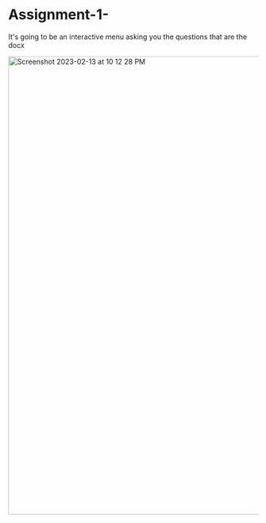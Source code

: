 # Assignment-1-
It's going to be an interactive menu asking you the questions that are the docx 

<img width="921" alt="Screenshot 2023-02-13 at 10 12 28 PM" src="https://user-images.githubusercontent.com/112707064/218637655-2dc1e6d3-4e92-4ec2-851f-719b95cc53d1.png">
